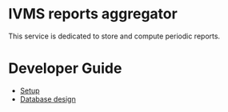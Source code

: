 <!---
# This file is part of the IVMS Online.
#
# @copyright 2024 © by Rafał Wrzeszcz - Wrzasq.pl.
-->

# IVMS reports aggregator

This service is dedicated to store and compute periodic reports.

# Developer Guide

- [Setup](docs/developer-guide/setup.md)
- [Database design](docs/developer-guide/db.md)
